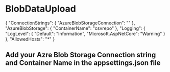 # BlobDataUpload

{
  "ConnectionStrings": {
    "AzureBlobStorageConnection": ""
  },
  "AzureBlobStorage": {
      "ContainerName": "csvrepo"
  },
  "Logging": {
    "LogLevel": {
      "Default": "Information",
      "Microsoft.AspNetCore": "Warning"
    }
  },
  "AllowedHosts": "*"
}


## Add your Azre Blob Storage Connection string and Container Name in the appsettings.json file

